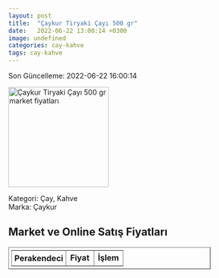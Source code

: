 ```yaml
---
layout: post
title:  "Çaykur Tiryaki Çayı 500 gr"
date:   2022-06-22 13:00:14 +0300
image: undefined
categories: cay-kahve
tags: cay-kahve
---
```


Son Güncelleme: 2022-06-22 16:00:14

<img src="undefined" width="200" alt="Çaykur Tiryaki Çayı 500 gr market fiyatları" />

Kategori: Çay, Kahve
<br />
Marka: Çaykur

<h2>Market ve Online Satış Fiyatları</h2>

<table border="1" style="padding: 5px;width:80%;">
  <tr>
    <td style="padding: 5px;"><strong>Perakendeci</strong></td>
    <td><strong>Fiyat</strong></td>
    <td><strong>İşlem</strong></td>
  </tr>
  
</table>
